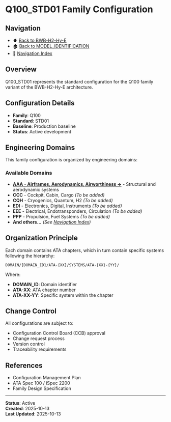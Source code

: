 # Q100_STD01 Family Configuration

## Navigation

- ⬆️ [Back to BWB-H2-Hy-E](../../README.md)
- 🏠 [Back to MODEL_IDENTIFICATION](../../../../../README.md)
- 🧭 [Navigation Index](../../../../../NAVIGATION_INDEX.md)

## Overview

Q100_STD01 represents the standard configuration for the Q100 family variant of the BWB-H2-Hy-E architecture.

## Configuration Details

- **Family**: Q100
- **Standard**: STD01
- **Baseline**: Production baseline
- **Status**: Active development

## Engineering Domains

This family configuration is organized by engineering domains:

### Available Domains

- **[AAA - Airframes, Aerodynamics, Airworthiness →](./DOMAIN/AAA-AIRFRAMES-AERODYNAMICS-AIRWORTHINESS/README.md)** - Structural and aerodynamic systems
- **CCC** - Cockpit, Cabin, Cargo *(To be added)*
- **CQH** - Cryogenics, Quantum, H2 *(To be added)*
- **EDI** - Electronics, Digital, Instruments *(To be added)*
- **EEE** - Electrical, Endotransponders, Circulation *(To be added)*
- **PPP** - Propulsion, Fuel Systems *(To be added)*
- **And others...** *(See [Navigation Index](../../../../../NAVIGATION_INDEX.md#-engineering-domains))*

## Organization Principle

Each domain contains ATA chapters, which in turn contain specific systems following the hierarchy:

```
DOMAIN/{DOMAIN_ID}/ATA-{XX}/SYSTEMS/ATA-{XX}-{YY}/
```

Where:
- **DOMAIN_ID**: Domain identifier
- **ATA-XX**: ATA chapter number
- **ATA-XX-YY**: Specific system within the chapter

## Change Control

All configurations are subject to:
- Configuration Control Board (CCB) approval
- Change request process
- Version control
- Traceability requirements

## References

- Configuration Management Plan
- ATA Spec 100 / iSpec 2200
- Family Design Specification

---

**Status**: Active  
**Created**: 2025-10-13  
**Last Updated**: 2025-10-13
